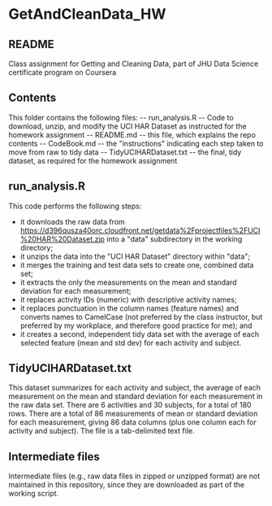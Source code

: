 # GetAndCleanData_HW
## README
Class assignment for Getting and Cleaning Data, part of JHU Data Science certificate program on Coursera

## Contents
This folder contains the following files:
-- run_analysis.R -- Code to download, unzip, and modify the UCI HAR Dataset as instructed for the homework assignment
-- README.md -- this file, which explains the repo contents
-- CodeBook.md -- the "instructions" indicating each step taken to move from raw to tidy data
-- TidyUCIHARDataset.txt -- the final, tidy dataset, as required for the homework assignment

## run_analysis.R
This code performs the following steps:
* it downloads the raw data from https://d396qusza40orc.cloudfront.net/getdata%2Fprojectfiles%2FUCI%20HAR%20Dataset.zip into a "data" subdirectory in the working directory;
* it unzips the data into the "UCI HAR Dataset" directory within "data";
* it merges the training and test data sets to create one, combined data set;
* it extracts the only the measurements on the mean and standard deviation for each measurement;
* it replaces activity IDs (numeric) with descriptive activity names;
* it replaces punctuation in the column names (feature names) and converts names to CamelCase (not preferred by the class instructor, but preferred by my workplace, and therefore good practice for me); and
* it creates a second, independent tidy data set with the average of each selected feature (mean and std dev) for each activity and subject.

## TidyUCIHARDataset.txt
This dataset summarizes for each activity and subject, the average of each measurement on the mean and standard deviation for each measurement in the raw data set. There are 6 activities and 30 subjects, for a total of 180 rows. There are a total of 86 measurements of mean or standard deviation for each measurement, giving 86 data columns (plus one column each for activity and subject). The file is a tab-delimited text file.

## Intermediate files
Intermediate files (e.g., raw data files in zipped or unzipped format) are not maintained in this repository, since they are downloaded as part of the working script.
